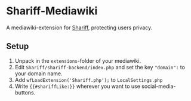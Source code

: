 Shariff-Mediawiki
=================

A mediawiki-extension for [Shariff](https://github.com/heiseonline/shariff), 
protecting users privacy.

Setup
-----
1. Unpack in the `extensions`-folder of your mediawiki.
2. Edit `Shariff/shariff-backend/index.php` and set the key
   `"domain":` to your domain name.
3. Add `wfLoadExtension('Shariff.php');` to
   `LocalSettings.php`
4. Write `{{#shariffLike:}}` wherever you want to use social-media-buttons.

